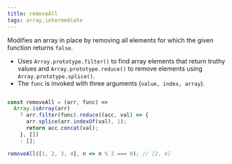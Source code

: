 ```yaml
---
title: removeAll
tags: array,intermediate
---
```


Modifies an array in place by removing all elements for which the given function returns `false`.

- Uses `Array.prototype.filter()` to find array elements that return truthy values and `Array.prototype.reduce()` to remove elements using `Array.prototype.splice()`.
- The `func` is invoked with three arguments (`value, index, array`).

```js

const removeAll = (arr, func) =>
  Array.isArray(arr)
    ? arr.filter(func).reduce((acc, val) => {
      arr.splice(arr.indexOf(val), 1);
      return acc.concat(val);
    }, [])
    : [];
```

```js
removeAll([1, 2, 3, 4], n => n % 2 === 0); // [2, 4]
```

